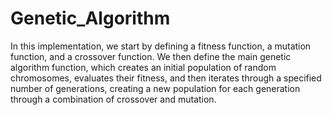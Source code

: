 # Genetic_Algorithm
In this implementation, we start by defining a fitness function, a mutation function, and a crossover function. We then define the main genetic algorithm function, which creates an initial population of random chromosomes, evaluates their fitness, and then iterates through a specified number of generations, creating a new population for each generation through a combination of crossover and mutation.
